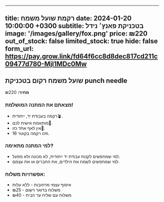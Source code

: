  ---
title: רקמת שועל משמח
date: 2024-01-20 10:00:00 +0300
subtitle: בטכניקת פאנץ׳ נידל
image: '/images/gallery/fox.png' 
price: ₪220
out_of_stock: false
limited_stock: true
hide: false
form_url: https://pay.grow.link/fd64f6cc8d8dec817cd211c09477d780-MjI1MDc0Mw
---

## שועל משמח רקום בטכניקת punch needle

**מחיר:** ₪220

### מצאתם את המתנה המושלמת!

- רקמה בעבודת יד, ייחודית🪴.
- מותאמת אישית לכם🎩.
- אין לאף אחד כזו💫.
- רקמה בקוטר 16 cm.

### למי המתנה מתאימה?

- למי שמחפשים לקנות עבודת יד ייחודית, לא מכונה ולא מפעל.
- למי שמחפשים לשמח את הילדים, את החברים או את עצמם.

### אפשרויות משלוח:

- איסוף עצמי מרחובות - ללא עלות
- משלוח בדואר רשום - ₪25
- משלוח עם שליח עד הבית - ₪40 
